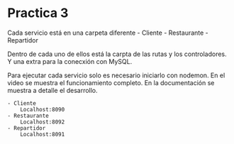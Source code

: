 # Practica 3
Cada servicio está en una carpeta diferente
    - Cliente
    - Restaurante
    - Repartidor

Dentro de cada uno de ellos está la carpta de las rutas y los controladores. Y una extra para la conecxión con MySQL.

Para ejecutar cada servicio solo es necesario iniciarlo con nodemon.
En el video se muestra el funcionamiento completo.
En la documentación se muestra a detalle el desarrollo.

    - Cliente
    	Localhost:8090
    - Restaurante
    	Localhost:8092
    - Repartidor
       	Localhost:8091
